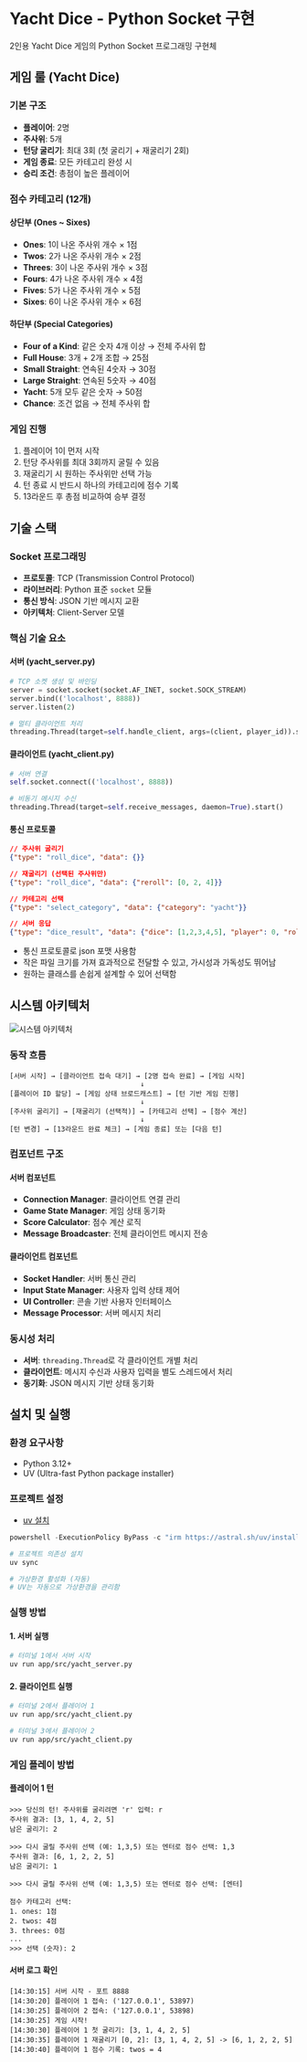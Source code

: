 # Yacht Dice - Python Socket 구현

2인용 Yacht Dice 게임의 Python Socket 프로그래밍 구현체

## 게임 룰 (Yacht Dice)

### 기본 구조
- **플레이어**: 2명
- **주사위**: 5개
- **턴당 굴리기**: 최대 3회 (첫 굴리기 + 재굴리기 2회)
- **게임 종료**: 모든 카테고리 완성 시
- **승리 조건**: 총점이 높은 플레이어

### 점수 카테고리 (12개)

#### 상단부 (Ones ~ Sixes)
- **Ones**: 1이 나온 주사위 개수 × 1점
- **Twos**: 2가 나온 주사위 개수 × 2점
- **Threes**: 3이 나온 주사위 개수 × 3점
- **Fours**: 4가 나온 주사위 개수 × 4점
- **Fives**: 5가 나온 주사위 개수 × 5점
- **Sixes**: 6이 나온 주사위 개수 × 6점

#### 하단부 (Special Categories)
- **Four of a Kind**: 같은 숫자 4개 이상 → 전체 주사위 합
- **Full House**: 3개 + 2개 조합 → 25점
- **Small Straight**: 연속된 4숫자 → 30점
- **Large Straight**: 연속된 5숫자 → 40점
- **Yacht**: 5개 모두 같은 숫자 → 50점
- **Chance**: 조건 없음 → 전체 주사위 합

### 게임 진행
1. 플레이어 1이 먼저 시작
2. 턴당 주사위를 최대 3회까지 굴릴 수 있음
3. 재굴리기 시 원하는 주사위만 선택 가능
4. 턴 종료 시 반드시 하나의 카테고리에 점수 기록
5. 13라운드 후 총점 비교하여 승부 결정

## 기술 스택

### Socket 프로그래밍
- **프로토콜**: TCP (Transmission Control Protocol)
- **라이브러리**: Python 표준 `socket` 모듈
- **통신 방식**: JSON 기반 메시지 교환
- **아키텍처**: Client-Server 모델

### 핵심 기술 요소

#### 서버 (yacht_server.py)
```python
# TCP 소켓 생성 및 바인딩
server = socket.socket(socket.AF_INET, socket.SOCK_STREAM)
server.bind(('localhost', 8888))
server.listen(2)

# 멀티 클라이언트 처리
threading.Thread(target=self.handle_client, args=(client, player_id)).start()
```

#### 클라이언트 (yacht_client.py)
```python
# 서버 연결
self.socket.connect(('localhost', 8888))

# 비동기 메시지 수신
threading.Thread(target=self.receive_messages, daemon=True).start()
```

#### 통신 프로토콜
```json
// 주사위 굴리기
{"type": "roll_dice", "data": {}}

// 재굴리기 (선택된 주사위만)
{"type": "roll_dice", "data": {"reroll": [0, 2, 4]}}

// 카테고리 선택
{"type": "select_category", "data": {"category": "yacht"}}

// 서버 응답
{"type": "dice_result", "data": {"dice": [1,2,3,4,5], "player": 0, "rolls_left": 2}}
```

* 통신 프로토콜로 json 포맷 사용함
* 작은 파일 크기를 가져 효과적으로 전달할 수 있고, 가시성과 가독성도 뛰어남
* 원하는 클래스를 손쉽게 설계할 수 있어 선택함

## 시스템 아키텍처

![시스템 아키텍처](docs/architecture.svg)

### 동작 흐름

```
[서버 시작] → [클라이언트 접속 대기] → [2명 접속 완료] → [게임 시작]
                                ↓
[플레이어 ID 할당] → [게임 상태 브로드캐스트] → [턴 기반 게임 진행]
                                ↓
[주사위 굴리기] → [재굴리기 (선택적)] → [카테고리 선택] → [점수 계산]
                                ↓
[턴 변경] → [13라운드 완료 체크] → [게임 종료] 또는 [다음 턴]
```

### 컴포넌트 구조

#### 서버 컴포넌트
- **Connection Manager**: 클라이언트 연결 관리
- **Game State Manager**: 게임 상태 동기화
- **Score Calculator**: 점수 계산 로직
- **Message Broadcaster**: 전체 클라이언트 메시지 전송

#### 클라이언트 컴포넌트
- **Socket Handler**: 서버 통신 관리
- **Input State Manager**: 사용자 입력 상태 제어
- **UI Controller**: 콘솔 기반 사용자 인터페이스
- **Message Processor**: 서버 메시지 처리

### 동시성 처리
- **서버**: `threading.Thread`로 각 클라이언트 개별 처리
- **클라이언트**: 메시지 수신과 사용자 입력을 별도 스레드에서 처리
- **동기화**: JSON 메시지 기반 상태 동기화

## 설치 및 실행

### 환경 요구사항
- Python 3.12+
- UV (Ultra-fast Python package installer)

### 프로젝트 설정

* [uv 설치](https://docs.astral.sh/uv/#installation)

```powershell
powershell -ExecutionPolicy ByPass -c "irm https://astral.sh/uv/install.ps1 | iex"
```

```bash
# 프로젝트 의존성 설치
uv sync

# 가상환경 활성화 (자동)
# UV는 자동으로 가상환경을 관리함
```

### 실행 방법

#### 1. 서버 실행
```bash
# 터미널 1에서 서버 시작
uv run app/src/yacht_server.py
```

#### 2. 클라이언트 실행
```bash
# 터미널 2에서 플레이어 1
uv run app/src/yacht_client.py

# 터미널 3에서 플레이어 2  
uv run app/src/yacht_client.py
```

### 게임 플레이 방법

#### 플레이어 1 턴
```
>>> 당신의 턴! 주사위를 굴리려면 'r' 입력: r
주사위 결과: [3, 1, 4, 2, 5]
남은 굴리기: 2

>>> 다시 굴릴 주사위 선택 (예: 1,3,5) 또는 엔터로 점수 선택: 1,3
주사위 결과: [6, 1, 2, 2, 5]
남은 굴리기: 1

>>> 다시 굴릴 주사위 선택 (예: 1,3,5) 또는 엔터로 점수 선택: [엔터]

점수 카테고리 선택:
1. ones: 1점
2. twos: 4점
3. threes: 0점
...
>>> 선택 (숫자): 2
```

#### 서버 로그 확인
```
[14:30:15] 서버 시작 - 포트 8888
[14:30:20] 플레이어 1 접속: ('127.0.0.1', 53897)
[14:30:25] 플레이어 2 접속: ('127.0.0.1', 53898)
[14:30:25] 게임 시작!
[14:30:30] 플레이어 1 첫 굴리기: [3, 1, 4, 2, 5]
[14:30:35] 플레이어 1 재굴리기 [0, 2]: [3, 1, 4, 2, 5] -> [6, 1, 2, 2, 5]
[14:30:40] 플레이어 1 점수 기록: twos = 4
```

